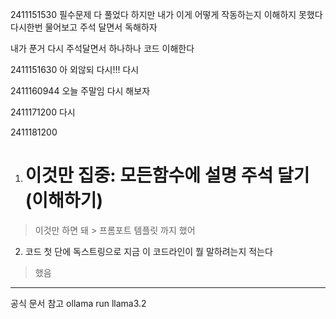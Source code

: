 >>>>>>>>>>>>>
2411151530
필수문제 다 풀었다 
하지만 
내가 이게 어떻게 작동하는지 이해하지 못했다 
다시한번 물어보고 주석 달면서 독해하자

>>>>>>>>>>>>
내가 푼거 다시 주석달면서 하나하나 코드 이해한다

2411151630
    아 외않되 다시!!!
다시 

>>>>>>>>>>>>
2411160944
오늘 주말임 다시 해보자
>>>>>>>>>
2411171200
다시 

>>>>>>>>>
2411181200
1. # 이것만 집중: 모든함수에 설명 주석 달기 (이해하기)
> 이것만 하면 돼 > 프롬포트 템플릿 까지 했어

2. 코드 첫 단에 독스트링으로 지금 이 코드라인이 뭘  말하려는지 적는다
> 했음
-------------------------------
공식 문서 참고
ollama run llama3.2